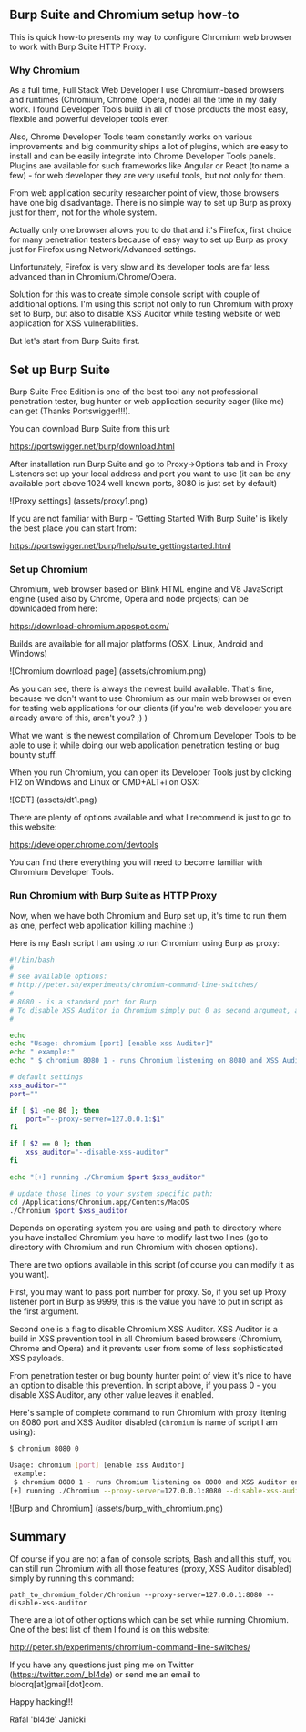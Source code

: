 ## Burp Suite and Chromium setup how-to

This is quick how-to presents my way to configure Chromium web browser to work with Burp Suite HTTP Proxy.

### Why Chromium

As a full time, Full Stack Web Developer I use Chromium-based browsers and runtimes (Chromium, Chrome, Opera, node) all the time in my daily work. I found Developer Tools build in all of those products the most easy, flexible and powerful developer tools ever.  

Also, Chrome Developer Tools team constantly works on various improvements and big community ships a lot of plugins, which are easy to install and can be easily integrate into Chrome Developer Tools panels. Plugins are available for such frameworks like Angular or React (to name a few) - for web developer they are very useful tools, but not only for them.

From web application security researcher point of view, those browsers have one big disadvantage. There is no simple way to set up Burp as proxy just for them, not for the whole system.

Actually only one browser allows you to do that and it's Firefox, first choice for many penetration testers because of easy way to set up Burp as proxy just for Firefox using Network/Advanced settings. 

Unfortunately, Firefox is very slow and its developer tools are far less advanced than in Chromium/Chrome/Opera.

Solution for this was to create simple console script with couple of additional options. I'm using this script not only to run Chromium with proxy set to Burp, but also to disable XSS Auditor while testing website or web application for XSS vulnerabilities.

But let's start from Burp Suite first.

## Set up Burp Suite

Burp Suite Free Edition is one of the best tool any not professional penetration tester, bug hunter or web application security eager (like me) can get (Thanks Portswigger!!!).

You can download Burp Suite from this url:

https://portswigger.net/burp/download.html

After installation run Burp Suite and go to Proxy->Options tab and in Proxy Listeners set up your local address and port you want to use (it can be any available port above 1024 well known ports, 8080 is just set by default)

![Proxy settings]
(assets/proxy1.png)

If you are not familiar with Burp - 'Getting Started With Burp Suite' is likely the best place you can start from:

https://portswigger.net/burp/help/suite_gettingstarted.html


### Set up Chromium

Chromium, web browser based on Blink HTML engine and V8 JavaScript engine (used also by Chrome, Opera and node projects) can be downloaded from here:

https://download-chromium.appspot.com/

Builds are available for all major platforms (OSX, Linux, Android and Windows)

![Chromium download page]
(assets/chromium.png)

As you can see, there is always the newest build available. That's fine, because we don't want to use Chromium as our main web browser or even for testing web applications for our clients (if you're web developer you are already aware of this, aren't you? ;) )

What we want is the newest compilation of Chromium Developer Tools to be able to use it while doing our web application penetration testing or bug bounty stuff.

When you run Chromium, you can open its Developer Tools just by clicking F12 on Windows and Linux or CMD+ALT+i on OSX:

![CDT]
(assets/dt1.png)

There are plenty of options available and what I recommend is just to go to this website:

https://developer.chrome.com/devtools

You can find there everything you will need to become familiar with Chromium Developer Tools.

### Run Chromium with Burp Suite as HTTP Proxy

Now, when we have both Chromium and Burp set up, it's time to run them as one, perfect web application killing machine :)

Here is my Bash script I am using to run Chromium using Burp as proxy:

```bash
#!/bin/bash
#
# see available options:
# http://peter.sh/experiments/chromium-command-line-switches/
#
# 8080 - is a standard port for Burp
# To disable XSS Auditor in Chromium simply put 0 as second argument, any other value leaves XSS Auditor enabled
#

echo
echo "Usage: chromium [port] [enable xss Auditor]"
echo " example:"
echo " $ chromium 8080 1 - runs Chromium listening on 8080 and XSS Auditor enabled"

# default settings
xss_auditor=""
port=""

if [ $1 -ne 80 ]; then
	port="--proxy-server=127.0.0.1:$1"
fi

if [ $2 == 0 ]; then
	xss_auditor="--disable-xss-auditor"
fi

echo "[+] running ./Chromium $port $xss_auditor"

# update those lines to your system specific path:
cd /Applications/Chromium.app/Contents/MacOS
./Chromium $port $xss_auditor

```

Depends on operating system you are using and path to directory where you have installed Chromium you have to modify last two lines (go to directory with Chromium and run Chromium with chosen options).

There are two options available in this script (of course you can modify it as you want).

First, you may want to pass port number for proxy. So, if you set up Proxy listener port in Burp as 9999, this is the value you have to put in script as the first argument.

Second one is a flag to disable Chromium XSS Auditor. XSS Auditor is a build in XSS prevention tool in all Chromium based browsers (Chromium, Chrome and Opera) and it prevents user from some of less sophisticated XSS payloads.

From penetration tester or bug bounty hunter point of view it's nice to have an option to disable this prevention. In script above, if you pass 0 - you disable XSS Auditor, any other value leaves it enabled.

Here's sample of complete command to run Chromium with proxy litening on 8080 port and XSS Auditor disabled (```chromium``` is name of script I am using):

```bash
$ chromium 8080 0

Usage: chromium [port] [enable xss Auditor]
 example:
 $ chromium 8080 1 - runs Chromium listening on 8080 and XSS Auditor enabled
[+] running ./Chromium --proxy-server=127.0.0.1:8080 --disable-xss-auditor
```

![Burp and Chromium]
(assets/burp_with_chromium.png)

## Summary

Of course if you are not a fan of console scripts, Bash and all this stuff, you can still run Chromium with all those features (proxy, XSS Auditor disabled) simply by running this command:

```
path_to_chromium_folder/Chromium --proxy-server=127.0.0.1:8080 --disable-xss-auditor
```

There are a lot of other options which can be set while running Chromium. One of the best list of them I found is on this website:

http://peter.sh/experiments/chromium-command-line-switches/


If you have any questions just ping me on Twitter (https://twitter.com/_bl4de) or send me an email to bloorq[at]gmail[dot]com.

Happy hacking!!!

Rafal 'bl4de' Janicki


